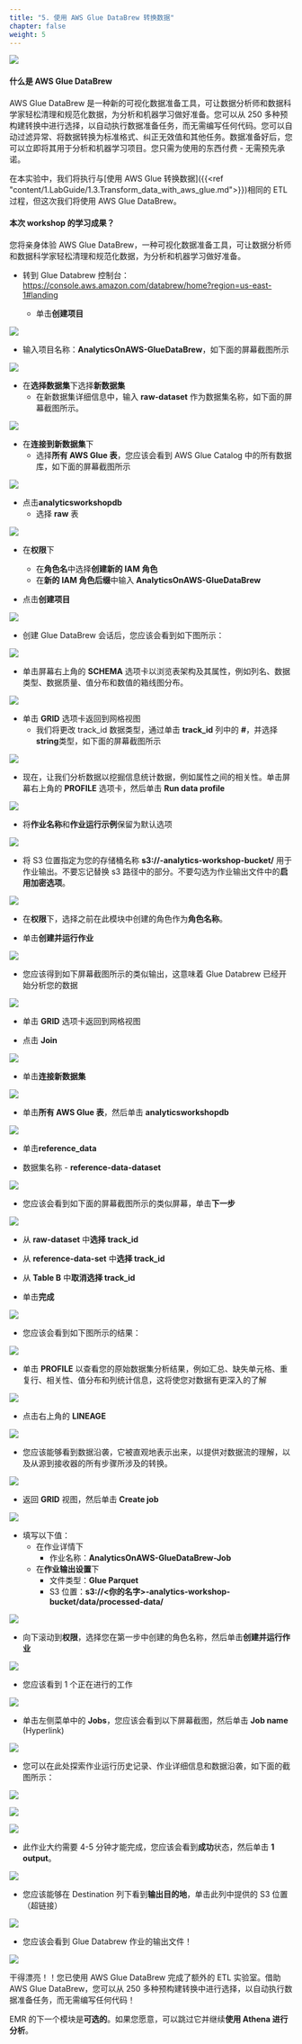 ```yaml
---
title: "5. 使用 AWS Glue DataBrew 转换数据"
chapter: false
weight: 5
---
```


![](/images/1.LabGuide/glue_databrew_0.png)

#### 什么是 AWS Glue DataBrew

AWS Glue DataBrew 是一种新的可视化数据准备工具，可让数据分析师和数据科学家轻松清理和规范化数据，为分析和机器学习做好准备。您可以从 250 多种预构建转换中进行选择，以自动执行数据准备任务，而无需编写任何代码。您可以自动过滤异常、将数据转换为标准格式、纠正无效值和其他任务。数据准备好后，您可以立即将其用于分析和机器学习项目。您只需为使用的东西付费 - 无需预先承诺。

在本实验中，我们将执行与[使用 AWS Glue 转换数据]({{<ref "content/1.LabGuide/1.3.Transform_data_with_aws_glue.md">}})相同的 ETL 过程，但这次我们将使用 AWS Glue DataBrew。

#### 本次 workshop 的学习成果？

您将亲身体验 AWS Glue DataBrew，一种可视化数据准备工具，可让数据分析师和数据科学家轻松清理和规范化数据，为分析和机器学习做好准备。

- 转到 Glue Databrew 控制台：https://console.aws.amazon.com/databrew/home?region=us-east-1#landing

  - 单击**创建项目**

![](/images/1.LabGuide/glue_databrew_1.png)

- 输入项目名称：**AnalyticsOnAWS-GlueDataBrew**，如下面的屏幕截图所示

![](/images/1.LabGuide/glue_databrew_2.png)

- 在**选择数据集**下选择**新数据集**
  - 在新数据集详细信息中，输入 **raw-dataset** 作为数据集名称，如下面的屏幕截图所示。

![](/images/1.LabGuide/glue_databrew_3.png)

- 在**连接到新数据集**下
  - 选择**所有 AWS Glue 表**，您应该会看到 AWS Glue Catalog 中的所有数据库，如下面的屏幕截图所示

![](/images/1.LabGuide/glue_databrew_4.png)

- 点击**analyticsworkshopdb**
  - 选择 **raw** 表

![](/images/1.LabGuide/glue_databrew_5.png)

- 在**权限**下
  - 在**角色名**中选择**创建新的 IAM 角色**
  - 在**新的 IAM 角色后缀**中输入 **AnalyticsOnAWS-GlueDataBrew**

- 点击**创建项目**

![](/images/1.LabGuide/glue_databrew_6.png)

- 创建 Glue DataBrew 会话后，您应该会看到如下图所示：

![](/images/1.LabGuide/glue_databrew_7.png)

- 单击屏幕右上角的 **SCHEMA** 选项卡以浏览表架构及其属性，例如列名、数据类型、数据质量、值分布和数值的箱线图分布。

![](/images/1.LabGuide/glue_databrew_8.png)

- 单击 **GRID** 选项卡返回到网格视图
  - 我们将更改 track_id 数据类型，通过单击 **track_id** 列中的 **#**，并选择**string**类型，如下面的屏幕截图所示

![](/images/1.LabGuide/glue_databrew_8-2.png)

- 现在，让我们分析数据以挖掘信息统计数据，例如属性之间的相关性。单击屏幕右上角的 **PROFILE** 选项卡，然后单击 **Run data profile**

![](/images/1.LabGuide/glue_databrew_9.png)

- 将**作业名称**和**作业运行示例**保留为默认选项

![](/images/1.LabGuide/glue_databrew_10.png)

- 将 S3 位置指定为您的存储桶名称 **s3://<yourname>-analytics-workshop-bucket/** 用于作业输出。不要忘记替换 s3 路径中的部分。不要勾选为作业输出文件中的**启用加密选项**。

![](/images/1.LabGuide/glue_databrew_11.png)

- 在**权限**下，选择之前在此模块中创建的角色作为**角色名称**。

- 单击**创建并运行作业**

![](/images/1.LabGuide/glue_databrew_12.png)

- 您应该得到如下屏幕截图所示的类似输出，这意味着 Glue Databrew 已经开始分析您的数据

![](/images/1.LabGuide/glue_databrew_13.png)

- 单击 **GRID** 选项卡返回到网格视图

- 点击 **Join**

![](/images/1.LabGuide/glue_databrew_14.png)

- 单击**连接新数据集**

![](/images/1.LabGuide/glue_databrew_15.png)

- 单击**所有 AWS Glue 表**，然后单击 **analyticsworkshopdb**

![](/images/1.LabGuide/glue_databrew_16.png)

- 单击**reference_data**

- 数据集名称 - **reference-data-dataset**

![](/images/1.LabGuide/glue_databrew_17.png)

- 您应该会看到如下面的屏幕截图所示的类似屏幕，单击**下一步**

![](/images/1.LabGuide/glue_databrew_18.png)

- 从 **raw-dataset** 中**选择 track_id**

- 从 **reference-data-set** 中**选择 track_id**

- 从 **Table B** 中**取消选择 track_id**

- 单击**完成**

![](/images/1.LabGuide/glue_databrew_19.png)

- 您应该会看到如下图所示的结果：

![](/images/1.LabGuide/glue_databrew_20.png)

- 单击 **PROFILE** 以查看您的原始数据集分析结果，例如汇总、缺失单元格、重复行、相关性、值分布和列统计信息，这将使您对数据有更深入的了解

![](/images/1.LabGuide/glue_databrew_21.png)

- 点击右上角的 **LINEAGE**

![](/images/1.LabGuide/glue_databrew_22.png)

- 您应该能够看到数据沿袭，它被直观地表示出来，以提供对数据流的理解，以及从源到接收器的所有步骤所涉及的转换。

![](/images/1.LabGuide/glue_databrew_23.png)

- 返回 **GRID** 视图，然后单击 **Create job**

![](/images/1.LabGuide/glue_databrew_24.png)

- 填写以下值：
  - 在作业详情下
	- 作业名称：**AnalyticsOnAWS-GlueDataBrew-Job**
  - 在**作业输出设置**下
	- 文件类型：**Glue Parquet**
	- S3 位置：**s3://<你的名字>-analytics-workshop-bucket/data/processed-data/**

![](/images/1.LabGuide/glue_databrew_25.png)

- 向下滚动到**权限**，选择您在第一步中创建的角色名称，然后单击**创建并运行作业**

![](/images/1.LabGuide/glue_databrew_26.png)

- 您应该看到 1 个正在进行的工作

![](/images/1.LabGuide/glue_databrew_27.png)

- 单击左侧菜单中的 **Jobs**，您应该会看到以下屏幕截图，然后单击 **Job name** (Hyperlink)

![](/images/1.LabGuide/glue_databrew_28.png)

- 您可以在此处探索作业运行历史记录、作业详细信息和数据沿袭，如下面的截图所示：

![](/images/1.LabGuide/glue_databrew_29.png)

![](/images/1.LabGuide/glue_databrew_30.png)

![](/images/1.LabGuide/glue_databrew_31.png)

- 此作业大约需要 4-5 分钟才能完成，您应该会看到**成功**状态，然后单击 **1 output**。

![](/images/1.LabGuide/glue_databrew_32.png)

- 您应该能够在 Destination 列下看到**输出目的地**，单击此列中提供的 S3 位置（超链接）

![](/images/1.LabGuide/glue_databrew_33.png)

- 您应该会看到 Glue Databrew 作业的输出文件！

![](/images/1.LabGuide/glue_databrew_34.png)

干得漂亮！！您已使用 AWS Glue DataBrew 完成了额外的 ETL 实验室。借助 AWS Glue DataBrew，您可以从 250 多种预构建转换中进行选择，以自动执行数据准备任务，而无需编写任何代码！

EMR 的下一个模块是**可选的**。如果您愿意，可以跳过它并继续**使用 Athena 进行分析**。 
